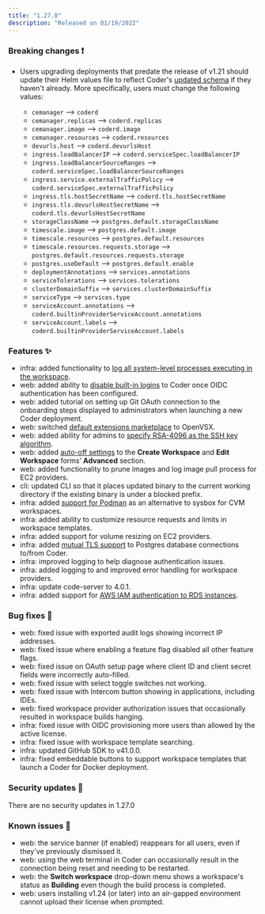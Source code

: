 ```yaml
---
title: "1.27.0"
description: "Released on 01/19/2022"
---
```


### Breaking changes ❗

- Users upgrading deployments that predate the release of v1.21 should update
  their Helm values file to reflect Coder's [updated schema] if they haven't
  already. More specifically, users must change the following values:

  - `cemanager` --> `coderd`
  - `cemanager.replicas` --> `coderd.replicas`
  - `cemanager.image` --> `coderd.image`
  - `cemanager.resources` --> `coderd.resources`
  - `devurls.host` --> `coderd.devurlsHost`
  - `ingress.loadBalancerIP` --> `coderd.serviceSpec.loadBalancerIP`
  - `ingress.loadBalancerSourceRanges` -->
    `coderd.serviceSpec.loadBalancerSourceRanges`
  - `ingress.service.externalTrafficPolicy` -->
    `coderd.serviceSpec.externalTrafficPolicy`
  - `ingress.tls.hostSecretName` --> `coderd.tls.hostSecretName`
  - `ingress.tls.devurlsHostSecretName` --> `coderd.tls.devurlsHostSecretName`
  - `storageClassName` --> `postgres.default.storageClassName`
  - `timescale.image` --> `postgres.default.image`
  - `timescale.resources` --> `postgres.default.resources`
  - `timescale.resources.requests.storage` -->
    `postgres.default.resources.requests.storage`
  - `postgres.useDefault` --> `postgres.default.enable`
  - `deploymentAnnotations` --> `services.annotations`
  - `serviceTolerations` --> `services.tolerations`
  - `clusterDomainSuffix` --> `services.clusterDomainSuffix`
  - `serviceType` --> `services.type`
  - `serviceAccount.annotations` -->
    `coderd.builtinProviderServiceAccount.annotations`
  - `serviceAccount.labels` --> `coderd.builtinProviderServiceAccount.labels`

<!-- Turn off linting to avoid changing the link -->
<!-- markdownlint-disable MD044 -->

[updated schema]:
  https://github.com/coder/enterprise-helm/blob/1.27.0/values.yaml

<!-- markdownlint-enable MD044 -->

### Features ✨

- infra: added functionality to
  [log all system-level processes executing in the workspace](../admin/workspace-management/process-logging.md).
- web: added ability to
  [disable built-in logins](../admin/access-control/index.md#disable-built-in-authentication)
  to Coder once OIDC authentication has been configured.
- web: added tutorial on setting up Git OAuth connection to the onboarding steps
  displayed to administrators when launching a new Coder deployment.
- web: switched
  [default extensions marketplace](../admin/workspace-management/extensions.md)
  to OpenVSX.
- web: added ability for admins to
  [specify RSA-4096 as the SSH key algorithm](../admin/security.md#ssh).
- web: added [auto-off settings](../workspaces/workspace-params.md) to the
  **Create Workspace** and **Edit Workspace** forms’ **Advanced** section.
- web: added functionality to prune images and log image pull process for EC2
  providers.
- cli: updated CLI so that it places updated binary to the current working
  directory if the existing binary is under a blocked prefix.
- infra: added [support for Podman](../guides/deployments/podman.md) as an
  alternative to sysbox for CVM workspaces.
- infra: added ability to customize resource requests and limits in workspace
  templates.
- infra: added support for volume resizing on EC2 providers.
- infra: added
  [mutual TLS support](../guides/deployments/postgres.md#mtls-connections) to
  Postgres database connections to/from Coder.
- infra: improved logging to help diagnose authentication issues.
- infra: added logging to and improved error handling for workspace providers.
- infra: update code-server to 4.0.1.
- infra: added support for
  [AWS IAM authentication to RDS instances](../guides/deployments/postgres.md#using-aws-iam-to-authenticate-with-an-rds-instance).

### Bug fixes 🐛

- web: fixed issue with exported audit logs showing incorrect IP addresses.
- web: fixed issue where enabling a feature flag disabled all other feature
  flags.
- web: fixed issue on OAuth setup page where client ID and client secret fields
  were incorrectly auto-filled.
- web: fixed issue with select toggle switches not working.
- web: fixed issue with Intercom button showing in applications, including IDEs.
- web: fixed workspace provider authorization issues that occasionally resulted
  in workspace builds hanging.
- infra: fixed issue with OIDC provisioning more users than allowed by the
  active license.
- infra: fixed issue with workspace template searching.
- infra: updated GitHub SDK to v41.0.0.
- infra: fixed embeddable buttons to support workspace templates that launch a
  Coder for Docker deployment.

### Security updates 🔐

There are no security updates in 1.27.0

### Known issues 🔧

- web: the service banner (if enabled) reappears for all users, even if they've
  previously dismissed it.
- web: using the web terminal in Coder can occasionally result in the connection
  being reset and needing to be restarted.
- web: the **Switch workspace** drop-down menu shows a workspace's status as
  **Building** even though the build process is completed.
- web: users installing v1.24 (or later) into an air-gapped environment cannot
  upload their license when prompted.
